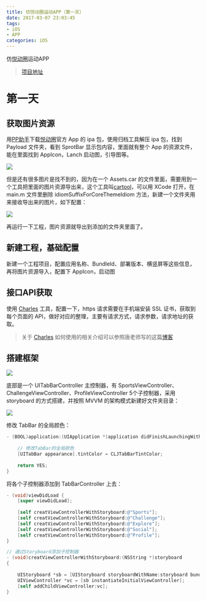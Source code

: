 ```yaml
---
title: 仿悦动圈运动APP（第一天）
date: 2017-03-07 23:03:45
tags: 
- iOS
- APP
categories: iOS
---
```


仿[悦动圈](https://itunes.apple.com/cn/app/%E6%82%A6%E5%8A%A8%E5%9C%88-%E8%B7%91%E6%AD%A5%E8%AE%A1%E6%AD%A5%E5%87%8F%E8%82%A5100-%E9%A2%86%E7%BA%A2%E5%8C%85%E7%9A%84%E8%BF%90%E5%8A%A8%E5%81%A5%E5%BA%B7%E7%A4%BE%E5%8C%BA/id872341407?mt=8)运动APP

> [项目地址](https://github.com/ljchen1129/YDQ)

# 第一天
## 获取图片资源

用[PP助手](http://pro.25pp.com/)下载[悦动圈](https://itunes.apple.com/cn/app/%E6%82%A6%E5%8A%A8%E5%9C%88-%E8%B7%91%E6%AD%A5%E8%AE%A1%E6%AD%A5%E5%87%8F%E8%82%A5100-%E9%A2%86%E7%BA%A2%E5%8C%85%E7%9A%84%E8%BF%90%E5%8A%A8%E5%81%A5%E5%BA%B7%E7%A4%BE%E5%8C%BA/id872341407?mt=8)官方 App 的 ipa 包，使用归档工具解压 ipa 包，找到 Payload 文件夹，看到 SprotBar 显示包内容，里面就有整个 App 的资源文件，能在里面找到 AppIcon，Lanch 启动图，引导图等。

![](http://o6heygfyq.bkt.clouddn.com/Snip20170307_3.png?imageView2/0/h/400/w/350)

但是还有很多图片是找不到的，因为在一个 Assets.car 的文件里面，需要用到一个工具把里面的图片资源导出来，这个工具叫[cartool](https://github.com/steventroughtonsmith/cartool)，可以用 XCode 打开，在 main.m 文件里删除 idiomSuffixForCoreThemeIdiom 方法，新建一个文件夹用来接收导出来的图片，如下配置：

![](http://o6heygfyq.bkt.clouddn.com/Snip20170307_4.png?imageView2/0/h/400/w/550)

再运行一下工程，图片资源就导出到添加的文件夹里面了。

## 新建工程，基础配置

新建一个工程项目，配置应用名称、BundleId、部署版本、横竖屏等这些信息，再将图片资源导入，配置下 AppIcon，启动图

## 接口API获取

使用 [Charles](https://www.charlesproxy.com/) 工具，配置一下，https 请求需要在手机端安装 SSL 证书，获取到每个页面的 API，做好对应的整理，主要有请求方式，请求参数，请求地址的获取。

> 关于 [Charles](https://www.charlesproxy.com/) 如何使用的相关介绍可以参照唐老师写的这篇[博客](http://blog.devtang.com/2015/11/14/charles-introduction/)

## 搭建框架

![](http://o6heygfyq.bkt.clouddn.com/yuedongquankuangjia.gif?imageView2/0/h/600/w/450)

底部是一个 UITabBarController 主控制器，有 SportsViewController、ChallengeViewController、ProfileViewController 5个子控制器，采用 storyboard 的方式搭建，并按照 MVVM 的架构模式新建好文件夹目录：

![](http://o6heygfyq.bkt.clouddn.com/Snip20170307_5.png?imageView2/0/h/600/w/350)

修改 TabBar 的全局颜色：

```Objective-C
- (BOOL)application:(UIApplication *)application didFinishLaunchingWithOptions:(NSDictionary *)launchOptions {
    
    // 修改TabBar的全局颜色
    [UITabBar appearance].tintColor = CLJTabBarTintColor;
    
    return YES;
}
```

将各个子控制器添加到 TabBarController 上去：

```Objective-C
- (void)viewDidLoad {
    [super viewDidLoad];
    
    [self creatViewControllerWithStoryboard:@"Sports"];
    [self creatViewControllerWithStoryboard:@"Challenge"];
    [self creatViewControllerWithStoryboard:@"Explore"];
    [self creatViewControllerWithStoryboard:@"Social"];
    [self creatViewControllerWithStoryboard:@"Profile"];
}

// 通过Storyboard添加子控制器
- (void)creatViewControllerWithStoryboard:(NSString *)storyboard
{
    
    UIStoryboard *sb = [UIStoryboard storyboardWithName:storyboard bundle:nil];
    UIViewController *vc = [sb instantiateInitialViewController];
    [self addChildViewController:vc];
}
```
